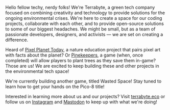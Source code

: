 Hello fellow techy, nerdy folks! We're Terrabyte, a green tech company focused on combining creativity and technology to provide solutions for the ongoing environmental crises. We're here to create a space for our coding projects, collaborate with each other, and to provide open-source solutions to some of our biggest headaches. We might be small, but as a team of passionate developers, designers, and activists &mdash; we are set on creating a difference.

Heard of [Pixel Planet Today](https://pixelplanettoday.com), a nature education project that pairs pixel art with facts about the planet? Or [Pinekeepers](https://pinekeepers.com), a game (when, once completed) will allow players to plant trees as they save them in-game? Those are us! We are excited to keep building these and other projects in the environmental tech space!

We're currently building another game, titled Wasted Space! Stay tuned to learn how to get your hands on the Pico-8 title!

Interested in learning more about us and our projects? Visit [terrabyte.eco](https://terrabyte.eco) or follow us on [Instagram](https://instagram.com/terrabyte_tech) and [Mastodon](https://mastodon.eco/@terrabyte) to keep up with what we're doing!
